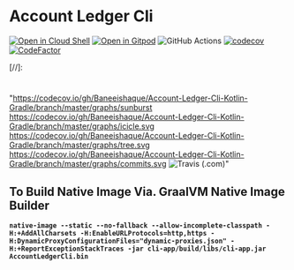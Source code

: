 # Account Ledger Cli

[![Open in Cloud Shell](https://gstatic.com/cloudssh/images/open-btn.svg)](https://ssh.cloud.google.com/cloudshell/editor?cloudshell_git_repo=https%3A%2F%2Fgithub.com%2FBaneeishaque%2FAccount-Ledger-Cli-Kotlin-Gradle.git)
[![Open in Gitpod](https://gitpod.io/button/open-in-gitpod.svg)](https://gitpod.io/#https://github.com/Baneeishaque/Account-Ledger-Cli-Kotlin-Gradle)
![GitHub Actions](https://github.com/Baneeishaque/Account-Ledger-Cli-Kotlin-Gradle/workflows/Java%20CI%20with%20Gradle/badge.svg)
[![codecov](https://codecov.io/gh/Baneeishaque/Account-Ledger-Cli-Kotlin-Gradle/branch/master/graph/badge.svg)](https://codecov.io/gh/Baneeishaque/Account-Ledger-Cli-Kotlin-Gradle)
[![CodeFactor](https://www.codefactor.io/repository/github/baneeishaque/account-ledger-cli-kotlin-gradle/badge)](https://www.codefactor.io/repository/github/baneeishaque/account-ledger-cli-kotlin-gradle)

[//]:
  #
  "https://codecov.io/gh/Baneeishaque/Account-Ledger-Cli-Kotlin-Gradle/branch/master/graphs/sunburst
https://codecov.io/gh/Baneeishaque/Account-Ledger-Cli-Kotlin-Gradle/branch/master/graphs/icicle.svg
https://codecov.io/gh/Baneeishaque/Account-Ledger-Cli-Kotlin-Gradle/branch/master/graphs/tree.svg
https://codecov.io/gh/Baneeishaque/Account-Ledger-Cli-Kotlin-Gradle/branch/master/graphs/commits.svg
![Travis (.com)](https://img.shields.io/travis/com/Baneeishaque/Account-Ledger-Cli-Kotlin-Gradle?logo=travis)"

## To Build Native Image Via. GraalVM Native Image Builder

**`native-image --static --no-fallback --allow-incomplete-classpath -H:+AddAllCharsets -H:EnableURLProtocols=http,https -H:DynamicProxyConfigurationFiles="dynamic-proxies.json" -H:+ReportExceptionStackTraces -jar cli-app/build/libs/cli-app.jar AccountLedgerCli.bin`**
